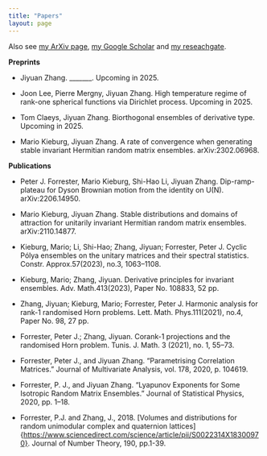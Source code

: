 ```yaml
---
title: "Papers"
layout: page
---
```


Also see [my ArXiv page](https://arxiv.org/a/jiyuan_z_1.html), [my Google Scholar](https://scholar.google.com/citations?user=bJ8SheIAAAAJ&hl=en&oi=sra) and [my reseachgate](https://www.researchgate.net/profile/Jiyuan-Zhang).

**Preprints**

- Jiyuan Zhang. _______. Upcoming in 2025.

- Joon Lee, Pierre Mergny, Jiyuan Zhang. High temperature regime of rank-one spherical functions via Dirichlet process. Upcoming in 2025.

- Tom Claeys, Jiyuan Zhang. Biorthogonal ensembles of derivative type. Upcoming in 2025.
 
- Mario Kieburg, Jiyuan Zhang. A rate of convergence when generating stable invariant Hermitian random matrix ensembles. arXiv:2302.06968.  

**Publications**

[comment]: # (- Zhang, J. 2021 Decompositions, Invariances and Harmonic Analysis in Random Matrix Theory. PhD thesis. University of Melbourne.)

- Peter J. Forrester, Mario Kieburg, Shi-Hao Li, Jiyuan Zhang. Dip-ramp-plateau for Dyson Brownian motion from the identity on U(N). arXiv:2206.14950.

- Mario Kieburg, Jiyuan Zhang. Stable distributions and domains of attraction for unitarily invariant Hermitian random matrix ensembles. arXiv:2110.14877.

- Kieburg, Mario; Li, Shi-Hao; Zhang, Jiyuan; Forrester, Peter J. Cyclic Pólya ensembles on the unitary matrices and their spectral statistics. Constr. Approx.57(2023), no.3, 1063–1108.

- Kieburg, Mario; Zhang, Jiyuan. Derivative principles for invariant ensembles. Adv. Math.413(2023), Paper No. 108833, 52 pp.

- Zhang, Jiyuan; Kieburg, Mario; Forrester, Peter J. Harmonic analysis for rank-1 randomised Horn problems. Lett. Math. Phys.111(2021), no.4, Paper No. 98, 27 pp.

- Forrester, Peter J.; Zhang, Jiyuan. Corank-1 projections and the randomised Horn problem. Tunis. J. Math. 3 (2021), no. 1, 55–73.

- Forrester, Peter J., and Jiyuan Zhang. “Parametrising Correlation Matrices.” Journal of Multivariate Analysis, vol. 178, 2020, p. 104619.

- Forrester, P. J., and Jiyuan Zhang. “Lyapunov Exponents for Some Isotropic Random Matrix Ensembles.” Journal of Statistical Physics, 2020, pp. 1–18.

- Forrester, P.J. and Zhang, J., 2018. [Volumes and distributions for random unimodular complex and quaternion lattices]{https://www.sciencedirect.com/science/article/pii/S0022314X18300970}. Journal of Number Theory, 190, pp.1-39.

[comment]: # (- Zhang, J., 2017. Two-dimensional random unimodular complex and quaternion lattices. Master's thesis. University of Melbourne.)

